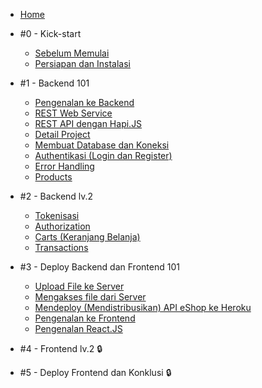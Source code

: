 - [Home](/)
- #0 - Kick-start

  - [Sebelum Memulai](pre-requisite.md)
  - [Persiapan dan Instalasi](instalasi.md)

- #1 - Backend 101

  - [Pengenalan ke Backend](m1-intro-backend.md)
  - [REST Web Service](m2-rest.md)
  - [REST API dengan Hapi.JS](m3-rest-hapi.md)
  - [Detail Project](m4-detail-project.md)
  - [Membuat Database dan Koneksi](m5-database.md)
  - [Authentikasi (Login dan Register)](m6-auth.md)
  - [Error Handling](m7-error-handling.md)
  - [Products](m8-products.md)

- #2 - Backend lv.2

  - [Tokenisasi](m9-tokenization.md)
  - [Authorization](m10-authorization.md)
  - [Carts (Keranjang Belanja)](m11-carts.md)
  - [Transactions](m12-transactions.md)

- #3 - Deploy Backend dan Frontend 101

  - [Upload File ke Server](m13-upload.md)
  - [Mengakses file dari Server](m14-static-file.md)
  - [Mendeploy (Mendistribusikan) API eShop ke Heroku](m15-deploy-backend.md)
  - [Pengenalan ke Frontend](m16-intro-frontend.md)
  - [Pengenalan React.JS](m17-intro-react.md)

- #4 - Frontend lv.2 :lock:

- #5 - Deploy Frontend dan Konklusi :lock: